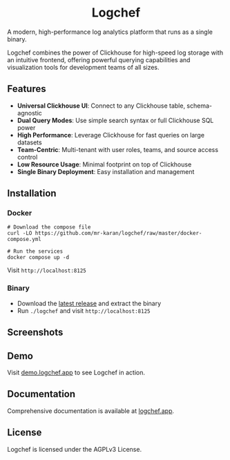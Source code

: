 <p align="center">
  <h1 align="center">Logchef</h1>
</p>

A modern, high-performance log analytics platform that runs as a single binary.

Logchef combines the power of Clickhouse for high-speed log storage with an intuitive frontend, offering powerful querying capabilities and visualization tools for development teams of all sizes.

## Features

- **Universal Clickhouse UI**: Connect to any Clickhouse table, schema-agnostic
- **Dual Query Modes**: Use simple search syntax or full Clickhouse SQL power
- **High Performance**: Leverage Clickhouse for fast queries on large datasets
- **Team-Centric**: Multi-tenant with user roles, teams, and source access control
- **Low Resource Usage**: Minimal footprint on top of Clickhouse
- **Single Binary Deployment**: Easy installation and management

## Installation

### Docker

```shell
# Download the compose file
curl -LO https://github.com/mr-karan/logchef/raw/master/docker-compose.yml

# Run the services
docker compose up -d
```

Visit `http://localhost:8125`

### Binary

- Download the [latest release](https://github.com/mr-karan/logchef/releases) and extract the binary
- Run `./logchef` and visit `http://localhost:8125`

## Screenshots

<!-- Screenshots to be added -->

## Demo

Visit [demo.logchef.app](https://demo.logchef.app) to see Logchef in action.

## Documentation

Comprehensive documentation is available at [logchef.app](https://logchef.app).

## License

Logchef is licensed under the AGPLv3 License.